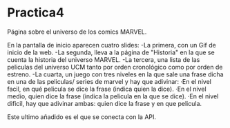 # Practica4

Página sobre el universo de los comics MARVEL. 

En la pantalla de inicio aparecen cuatro slides:
  -La primera, con un Gif de inicio de la web.
  -La segunda, lleva a la página de "Historia" en la que se cuenta la historia del universo MARVEL.
  -La tercera, una lista de las peliculas del universo UCM tanto por orden cronológico como por orden de estreno. 
  -La cuarta, un juego con tres niveles en la que sale una frase dicha en una de las peliculas/ series de marvel y hay que adivinar: 
    ·En el nivel facil, en qué pelicula se dice la frase (indica quien la dice).
    ·En el nivel medio, quien dice la frase (indica la pelicula en la que se dice).
    ·En el nivel dificil, hay que adivinar ambas: quien dice la frase y en que pelicula.
    
 Este ultimo añadido es el que se conecta con la API. 
